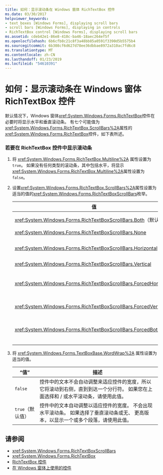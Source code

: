 ```yaml
---
title: 如何：显示滚动条在 Windows 窗体 RichTextBox 控件
ms.date: 03/30/2017
helpviewer_keywords:
- text boxes [Windows Forms], displaying scroll bars
- scroll bars [Windows Forms], displaying in controls
- RichTextBox control [Windows Forms], displaying scroll bars
ms.assetid: cdeb42e1-86e8-410c-ba46-18aec264ef5f
ms.openlocfilehash: 6b6cfb8c21c8f3a48bb85a0591f3390d5b5575b4
ms.sourcegitcommit: 6b308cf6d627d78ee36dbbae8972a310ac7fd6c8
ms.translationtype: MT
ms.contentlocale: zh-CN
ms.lasthandoff: 01/23/2019
ms.locfileid: "54610391"
---
```

# <a name="how-to-display-scroll-bars-in-the-windows-forms-richtextbox-control"></a>如何：显示滚动条在 Windows 窗体 RichTextBox 控件
默认情况下，Windows 窗体<xref:System.Windows.Forms.RichTextBox>控件在必要时将显示水平和垂直滚动条。 有七个可能值为<xref:System.Windows.Forms.RichTextBox.ScrollBars%2A>属性的<xref:System.Windows.Forms.RichTextBox>控件，如下表所述。  
  
### <a name="to-display-scroll-bars-in-a-richtextbox-control"></a>若要在 RichTextBox 控件中显示滚动条  
  
1.  将 <xref:System.Windows.Forms.RichTextBox.Multiline%2A> 属性设置为 `true`。 如果没有任何类型的滚动条，其中包括水平，将显示<xref:System.Windows.Forms.RichTextBox.Multiline%2A>属性设置为`false`。  
  
2.  设置<xref:System.Windows.Forms.RichTextBox.ScrollBars%2A>属性设置为适当的值的<xref:System.Windows.Forms.RichTextBoxScrollBars>枚举。  
  
    |值|描述|  
    |-----------|-----------------|  
    |<xref:System.Windows.Forms.RichTextBoxScrollBars.Both>（默认值）|仅当文本超出宽度或长度的控件时显示和 / 或水平或垂直滚动条。|  
    |<xref:System.Windows.Forms.RichTextBoxScrollBars.None>|永远不会显示任何类型的滚动条。|  
    |<xref:System.Windows.Forms.RichTextBoxScrollBars.Horizontal>|显示水平滚动条仅当文本超过控件的宽度。 (，要实现这个<xref:System.Windows.Forms.TextBoxBase.WordWrap%2A>属性必须设置为`false`。)|  
    |<xref:System.Windows.Forms.RichTextBoxScrollBars.Vertical>|显示一个垂直滚动条仅当文本超过控件的高度。|  
    |<xref:System.Windows.Forms.RichTextBoxScrollBars.ForcedHorizontal>|显示水平滚动条何时<xref:System.Windows.Forms.TextBoxBase.WordWrap%2A>属性设置为`false`。 在文本未超过控件的宽度时滚动条显示为灰色。|  
    |<xref:System.Windows.Forms.RichTextBoxScrollBars.ForcedVertical>|始终显示垂直滚动条。 滚动条的文本控件的长度不超过时显示为灰色。|  
    |<xref:System.Windows.Forms.RichTextBoxScrollBars.ForcedBoth>|始终显示垂直滚动条。 显示水平滚动条何时<xref:System.Windows.Forms.TextBoxBase.WordWrap%2A>属性设置为`false`。 文本不超过宽度或长度的控件时，滚动条显示为灰色。|  
  
3.  将 <xref:System.Windows.Forms.TextBoxBase.WordWrap%2A> 属性设置为适当的值。  
  
    |“值”|描述|  
    |-----------|-----------------|  
    |`false`|控件中的文本不会自动调整来适应控件的宽度，所以它将滚动到右侧，直到到达一个分行符。 如果您在上面选择和 / 或水平滚动条，请使用此值。|  
    |`true`（默认值）|控件中的文本自动调整以适应控件的宽度。 不会出现水平滚动条。 如果选择了垂直滚动条或无、 更高版本，以显示一个或多个段落，请使用此值。|  
  
## <a name="see-also"></a>请参阅
- <xref:System.Windows.Forms.RichTextBoxScrollBars>
- <xref:System.Windows.Forms.RichTextBox>
- [RichTextBox 控件](../../../../docs/framework/winforms/controls/richtextbox-control-windows-forms.md)
- [在 Windows 窗体上使用的控件](../../../../docs/framework/winforms/controls/controls-to-use-on-windows-forms.md)
